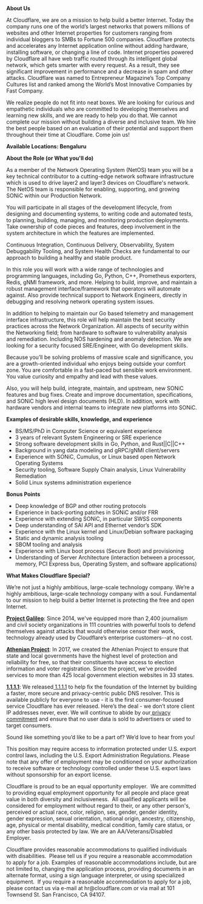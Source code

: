 <div class="content-intro">
	<div><strong>About Us</strong></div>
	<div>
		<p>At Cloudflare, we are on a mission to help build a better Internet. Today the company runs one of the world’s largest networks that powers millions of websites and other Internet properties for customers ranging from individual bloggers to SMBs to Fortune 500 companies. Cloudflare protects and accelerates any Internet application online without adding hardware, installing software, or changing a line of code. Internet properties powered by Cloudflare all have web traffic routed through its intelligent global network, which gets smarter with every request. As a result, they see significant improvement in performance and a decrease in spam and other attacks. Cloudflare was named to Entrepreneur Magazine’s Top Company Cultures list and ranked among the World’s Most Innovative Companies by Fast Company.&nbsp;</p>
		<p><span style="font-weight: 400;">We realize people do not fit into neat boxes. We are looking for curious and empathetic individuals who are committed to developing themselves and learning new skills, and we are ready to help you do that. We cannot complete our mission without building a diverse and inclusive team. We hire the best people based on an evaluation of their potential and support them throughout their time at Cloudflare. Come join us!&nbsp;</span></p>
	</div>
</div>
<p><strong>Available Locations: <span class="il">Bengaluru</span></strong></p>
<p><strong>About the Role (or What you'll do)</strong></p>
<p>As a member of the Network Operating System (NetOS) team you will be a key technical contributor to a cutting-edge network software infrastructure which is used to drive layer2 and layer3 devices on Cloudflare's network. The NetOS team is responsible for enabling, supporting, and growing SONiC within our Production Network.&nbsp;</p>
<p>You will participate in all stages of the development lifecycle, from designing and documenting systems, to writing code and automated tests, to planning, building, managing, and monitoring production deployments. Take ownership of code pieces and features, deep involvement in the system architecture in which the features are implemented.&nbsp;</p>
<p>Continuous Integration, Continuous Delivery, Observability, System Debuggability Tooling, and System Health Checks are fundamental to our approach to building a healthy and stable product.&nbsp;</p>
<p>In this role you will work with a wide range of technologies and programming languages, including Go, Python, C++, Prometheus exporters, Redis, gNMI framework, and more. Helping to build, improve, and maintain a robust management interface/framework that operators will automate against. Also provide technical support to Network Engineers, directly in debugging and resolving network operating system issues.</p>
<p>In addition to helping to maintain our Go based telemetry and management interface infrastructure, this role will help maintain the best security practices across the Network Organization. All aspects of security within the Networking field; from hardware to software to vulnerability analysis and remediation. Including NOS hardening and anomaly detection. We are looking for a security focused SRE/Engineer, with Go development skills.</p>
<p>Because you’ll be solving problems of massive scale and significance, you are a growth-oriented individual who enjoys being outside your comfort zone. You are comfortable in a fast-paced but sensible work environment. You value curiosity and empathy and lead with these values.</p>
<p>Also, you will help build, integrate, maintain, and upstream, new SONiC features and bug fixes. Create and improve documentation, specifications, and SONiC high level design documents (HLD). In addition, work with hardware vendors and internal teams to integrate new platforms into SONiC.</p>
<p><strong>Examples of desirable skills, knowledge, and experience</strong></p>
<ul>
	<li>BS/MS/PhD in Computer Science or equivalent experience</li>
	<li>3 years of relevant System Engineering or SRE experience</li>
	<li>Strong software development skills in Go, Python, and Rust||C||C++</li>
	<li>Background in yang data modeling and gRPC/gNMI client/servers</li>
	<li>Experience with SONiC, Cumulus, or Linux based open Network Operating Systems</li>
	<li>Security tooling, Software Supply Chain analysis, Linux Vulnerability Remediation</li>
	<li>Solid Linux systems administration experience</li>
</ul>
<p><strong>Bonus Points</strong></p>
<ul>
	<li>Deep knowledge of BGP and other routing protocols</li>
	<li>Experience in back-porting patches in SONiC and/or FRR</li>
	<li>Experience with extending SONiC, in particular SWSS components</li>
	<li>Deep understanding of SAI API and Ethernet vendor’s SDK</li>
	<li>Experience with the Linux kernel and Linux/Debian software packaging</li>
	<li>Static and dynamic analysis tooling</li>
	<li>SBOM tooling and analysis</li>
	<li>Experience with Linux boot process (Secure Boot) and provisioning</li>
	<li>Understanding of Server Architecture (interaction between a processor, memory, PCI Express bus, Operating System, and software applications)</li>
</ul>
<div class="content-conclusion">
	<p><strong>What Makes Cloudflare Special?</strong></p>
	<p><span style="font-weight: 400;">We’re not just a highly ambitious, large-scale technology company. We’re a highly ambitious, large-scale technology company with a soul. Fundamental to our mission to help build a better Internet is protecting the free and open Internet.</span></p>
	<p><a href="https://blog.cloudflare.com/protecting-free-expression-online/"><strong>Project Galileo</strong></a><span style="font-weight: 400;">: Since 2014, we've equipped more than 2,400 journalism and civil society organizations in 111 countries with powerful tools to defend themselves against attacks that would otherwise censor their work, technology already used by Cloudflare’s enterprise customers--at no cost.</span></p>
	<p><strong><a href="https://www.cloudflare.com/athenian/">Athenian Project</a></strong><span style="font-weight: 400;">: In 2017, we created the Athenian Project to ensure that state and local governments have the highest level of protection and reliability for free, so that their constituents have access to election information and voter registration. Since the project, we've provided services to more than 425 local government election websites in 33 states.</span></p>
	<p><a href="https://1.1.1.1/"><strong>1.1.1.1</strong></a><span style="font-weight: 400;">: We released</span><a href="https://1.1.1.1/"> <span style="font-weight: 400;">1.1.1.1</span></a><span style="font-weight: 400;"> to help fix the foundation of the Internet by building a faster, more secure and privacy-centric public DNS resolver. This is available publicly for everyone to use - it is the first consumer-focused service Cloudflare has ever released. Here’s the deal - we don’t store client IP addresses never, ever. We will continue to abide by our</span><a href="https://developers.cloudflare.com/1.1.1.1/privacy/public-dns-resolver"> privacy commitment</a><span style="font-weight: 400;"> and ensure that no user data is sold to advertisers or used to target consumers.</span></p>
	<p><span style="font-weight: 400;">Sound like something you’d like to be a part of? We’d love to hear from you!</span></p>
	<p><span style="font-weight: 400;">This position may require access to information protected under U.S. export control laws, including the U.S. Export Administration Regulations. Please note that any offer of employment may be conditioned on your authorization to receive software or technology controlled under these U.S. export laws without sponsorship for an export license.</span></p>
	<p><span style="font-weight: 400;">Cloudflare is proud to be an equal opportunity employer. &nbsp;We are committed to providing equal employment opportunity for all people and place great value in both diversity and inclusiveness. &nbsp;All qualified applicants will be considered for employment without regard to their, or any other person's, perceived or actual</span> <span style="font-weight: 400;">race, color, religion, sex, gender, gender identity, gender expression, sexual orientation, national origin, ancestry, citizenship, age, physical or mental disability, medical condition, family care status, or any other basis protected by law. </span><span style="font-weight: 400;">We are an AA/Veterans/Disabled Employer.</span></p>
	<p><span style="font-weight: 400;">Cloudflare provides reasonable accommodations to qualified individuals with disabilities. &nbsp;Please tell us if you require a reasonable accommodation to apply for a job. Examples of reasonable accommodations include, but are not limited to, changing the application process, providing documents in an alternate format, using a sign language interpreter, or using specialized equipment. &nbsp;If you require a reasonable accommodation to apply for a job, please contact us via e-mail at </span><span style="font-weight: 400;">hr@cloudflare.com</span><span style="font-weight: 400;"> or via mail at 101 Townsend St. San Francisco, CA 94107.</span></p>
</div>